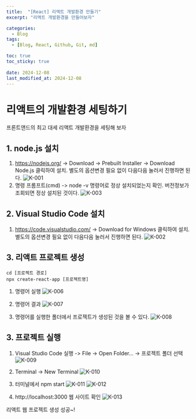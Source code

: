```yaml
---
title:  "[React] 리액트 개발환경 만들기"
excerpt: "리액트 개발환경을 만들어보자"

categories:
  - Blog
tags:
  - [Blog, React, Github, Git, md]

toc: true
toc_sticky: true
 
date: 2024-12-08
last_modified_at: 2024-12-08
---
```

# 리액트의 개발환경 세팅하기
프론트앤드의 최고 대세 리액트 개발환경을 세팅해 보자

## 1. node.js 설치
1. https://nodejs.org/ -> Download -> Prebuilt Installer -> Download Node.js 클릭하여 설치. 별도의 옵션변경 필요 없이 다음다음 눌러서 진행하면 된다.
![K-001](https://github.com/user-attachments/assets/bef8c9c0-f30b-4a9a-bc5b-931aff21e5bd)
2. 명령 프롬프트(cmd) -> node -v 명령어로 정상 설치되었는지 확인. 버전정보가 조회되면 정상 설치된 것이다.
![K-003](https://github.com/user-attachments/assets/42977051-ae8f-419c-aba4-34d6a52ed927)

## 2. Visual Studio Code 설치
1. https://code.visualstudio.com/ -> Download for Windows 클릭하여 설치. 별도의 옵션변경 필요 없이 다음다음 눌러서 진행하면 된다.
![K-002](https://github.com/user-attachments/assets/2b31206a-4a1c-49fd-8c30-d337b84ecada)


## 3. 리액트 프로젝트 생성
```npm
cd [프로젝트 경로]
npx create-react-app [프로젝트명]
```
1. 명령어 실행
![K-006](https://github.com/user-attachments/assets/bf2e9298-7877-4e9a-b44a-0d5399ad2235)

2. 명령어 결과
![K-007](https://github.com/user-attachments/assets/849c0651-bae5-4929-9667-2442c4450767)

3. 명령어를 실행한 폴더에서 프로젝트가 생성된 것을 볼 수 있다.
![K-008](https://github.com/user-attachments/assets/d6de5422-7db8-4cca-aa28-d4fcfb15b7ef)

## 3. 프로젝트 실행
1. Visual Studio Code 실행 -> File -> Open Folder... -> 프로젝트 폴더 선택
![K-009](https://github.com/user-attachments/assets/b9991bfd-2fd2-4165-9b25-ead56bc94666)

2. Terminal -> New Terminal
![K-010](https://github.com/user-attachments/assets/ee0c64e4-6f18-4e6e-ac70-03275048f587)

3. 터미널에서 npm start
![K-011](https://github.com/user-attachments/assets/484cb150-c669-4df0-8fd0-ea7bc98bd697)
![K-012](https://github.com/user-attachments/assets/2742e83e-8070-4971-ae3f-2bcf9bfd3fea)

4. http://localhost:3000 웹 사이트 확인
![K-013](https://github.com/user-attachments/assets/0b9fd08a-d8b8-4cfc-98b3-364166ea9345)


리액트 웹 프로젝트 생성 성공~!
